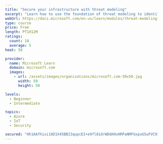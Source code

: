 ```yaml
---
title: "Secure your infrastructure with threat modeling"
excerpt: "Learn how to use the foundation of threat modeling to identify enterprise risks and find ways to reduce or eliminate them."
webUrl: https://docs.microsoft.com/en-us/learn/modules/threat-modeling-enterprise-infrastructure/
type: course
price: Free
length: PT1H12M
ratings:
  count: 10
  average: 5
heat: 50

provider:
  name: Microsoft Learn
  domain: microsoft.com
  images:
    - url: /assets/images/organizations/microsoft.com-50x50.jpg
      width: 50
      height: 50

levels:
  - Beginner
  - Intermediate

topics:
  - Azure
  - IoT
  - Security

secured: "Hh1AAfhixi18D1X45BBI3qupcEI+e9fl81drWDGKHvHRPaNMFGxpuG5uFVC91y5EYeiwt4UYpzrF8G1PDIT7juz5s5Mi8f0qdDebvGpgr3QG4oRI4OSxaPTHlAjCYDdxsJdnQqH9/n/KYFR7jUQp07WiIvKAbpak8S6C4u8k1vb++dxPPftxK7IewXPvk6XJ54GLq/RrhiB9V2B+iy8Pp1jMQdtprZ+sX6sB74RqqykXSlZUSCzZcAfdhCEUnfWBRXcfkS6EgvjNyogewLfJnax+/LgrxN1eBJVtOm5KzPD1uYYtFuBAjhmNklgVgrTZ4JBt1dzXhgWYRboqFeEs1zrptm6ohaMe6iIEVAcVfWKtKs7tOL3+oyqLSAzCQ+7DKvu8SCn5ntqhvd1TvyAPW1WaDdLq1U2AQDxRW/Y8oLQ=;EZgEoSOHv/xhxKae/4j9JQ=="
---
```


